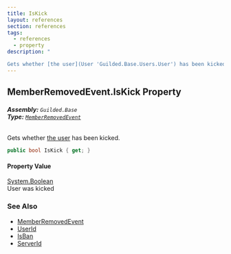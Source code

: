```yaml
---
title: IsKick
layout: references
section: references
tags:
  - references
  - property
description: "

Gets whether [the user](User 'Guilded.Base.Users.User') has been kicked."
---
```


## MemberRemovedEvent.IsKick Property
###### **Assembly:** `Guilded.Base`<br/>**Type:** [`MemberRemovedEvent`](MemberRemovedEvent 'Guilded.Base.Events.MemberRemovedEvent')

Gets whether [the user](User 'Guilded.Base.Users.User') has been kicked.

```csharp
public bool IsKick { get; }
```

#### Property Value
[System.Boolean](https://docs.microsoft.com/en-us/dotnet/api/System.Boolean 'System.Boolean')  
User was kicked

### See Also
- [MemberRemovedEvent](MemberRemovedEvent 'Guilded.Base.Events.MemberRemovedEvent')
- [UserId](MemberRemovedEvent.UserId 'Guilded.Base.Events.MemberRemovedEvent.UserId')
- [IsBan](MemberRemovedEvent.IsBan 'Guilded.Base.Events.MemberRemovedEvent.IsBan')
- [ServerId](MemberRemovedEvent.ServerId 'Guilded.Base.Events.MemberRemovedEvent.ServerId')